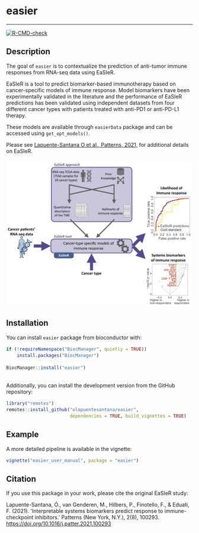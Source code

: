 # easier

---
 
<!-- badges: start -->
[![R-CMD-check](https://github.com/olapuentesantana/easier_devel/workflows/R-CMD-check/badge.svg)](https://github.com/olapuentesantana/easier_devel/actions)
<!-- badges: end -->

## Description

The goal of `easier` is to contextualize the prediction of anti-tumor immune responses from RNA-seq data using EaSIeR. 

EaSIeR is a tool to predict biomarker-based immunotherapy based on cancer-specific models of immune response. Model biomarkers have been experimentally validated in the literature and the performance of EaSIeR predictions has been validated using independent datasets from four different cancer types with patients treated with anti-PD1 or anti-PD-L1 therapy.

These models are available through `easierData` package and can be accessed using `get_opt_models()`.

Please see [Lapuente-Santana O et al., Patterns, 2021,](https://doi.org/10.1016/j.patter.2021.100293) for additional details on EaSIeR.

<img src="vignettes/easier_image.png" width="550" alt="EaSIeR approach">

## Installation

You can install `easier` package from bioconductor with:

``` r
if (!requireNamespace("BiocManager", quietly = TRUE))
    install.packages("BiocManager")

BiocManager::install("easier")
          
```

Additionally, you can install the development version from the GitHub repository:

``` r
library("remotes")
remotes::install_github("olapuentesantana/easier", 
                        dependencies = TRUE, build_vignettes = TRUE)
```
## Example

A more detailed pipeline is available in the vignette:
``` r
vignette("easier_user_manual", package = "easier")
```
## Citation

If you use this package in your work, please cite the original EaSIeR study:

Lapuente-Santana, Ó., van Genderen, M., Hilbers, P., Finotello, F., & Eduati, F. (2021). 'Interpretable systems biomarkers predict response to immune-checkpoint inhibitors.' Patterns (New York, N.Y.), 2(8), 100293. https://doi.org/10.1016/j.patter.2021.100293
